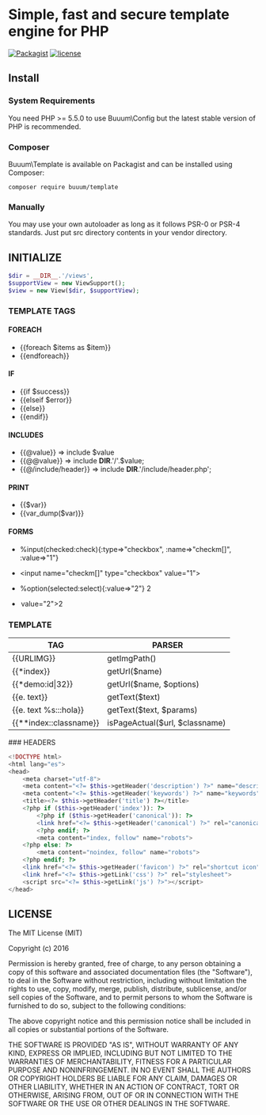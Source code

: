 Simple, fast and secure template engine for PHP
===============================================

[![Packagist](https://img.shields.io/packagist/v/buuum/template.svg)](https://packagist.org/packages/buuum/template)
[![license](https://img.shields.io/github/license/mashape/apistatus.svg?maxAge=2592000)](#license)

## Install

### System Requirements

You need PHP >= 5.5.0 to use Buuum\Config but the latest stable version of PHP is recommended.

### Composer

Buuum\Template is available on Packagist and can be installed using Composer:

```
composer require buuum/template
```

### Manually

You may use your own autoloader as long as it follows PSR-0 or PSR-4 standards. Just put src directory contents in your vendor directory.

## INITIALIZE
```php
$dir = __DIR__.'/views',
$supportView = new ViewSupport();
$view = new View($dir, $supportView);
```

### TEMPLATE TAGS

#### FOREACH
* {{foreach $items as $item}}
* {{endforeach}}

#### IF
* {{if $success}}
* {{elseif $error}}
* {{else}}
* {{endif}}

#### INCLUDES
* {{@value}} => include $value
* {{@@value}} => include __DIR__.'/'.$value;
* {{@/include/header}} => include __DIR__.'/include/header.php';

#### PRINT
* {{$var}}
* {{var_dump($var)}}

#### FORMS
* %input(checked:check){:type=>"checkbox", :name=>"checkm[]", :value=>"1"}
* <input <?=($check)? 'checked' : ''?> name="checkm[]" type="checkbox" value="1">

* %option(selected:select){:value=>"2"} 2
* <option <?=($select)? 'selected' : ''?> value="2">2</option>


### TEMPLATE

| TAG | PARSER |
|---|---|
| {{URLIMG}}  | getImgPath() |
| {{\*index}}  | getUrl($name)|
| {{\*demo:id\|32}} | getUrl($name, $options) |
| {{e. text}} | getText($text) |
| {{e. text %s:::hola}} | getText($text, $params) |
| {{\*\*index::classname}} | isPageActual($url, $classname) |

### HEADERS
```php
<!DOCTYPE html>
<html lang="es">
<head>
    <meta charset="utf-8">
    <meta content="<?= $this->getHeader('description') ?>" name="description">
    <meta content="<?= $this->getHeader('keywords') ?>" name="keywords">
    <title><?= $this->getHeader('title') ?></title> 
    <?php if ($this->getHeader('index')): ?>
        <?php if ($this->getHeader('canonical')): ?>
        <link href="<?= $this->getHeader('canonical') ?>" rel="canonical"> 
        <?php endif; ?>
        <meta content="index, follow" name="robots"> 
    <?php else: ?>
        <meta content="noindex, follow" name="robots"> 
    <?php endif; ?>
    <link href="<?= $this->getHeader('favicon') ?>" rel="shortcut icon">
    <link href="<?= $this->getLink('css') ?>" rel="stylesheet">
    <script src="<?= $this->getLink('js') ?>"></script>
</head>
```


## LICENSE

The MIT License (MIT)

Copyright (c) 2016

Permission is hereby granted, free of charge, to any person obtaining a copy of this software and associated documentation files (the "Software"), to deal in the Software without restriction, including without limitation the rights to use, copy, modify, merge, publish, distribute, sublicense, and/or sell copies of the Software, and to permit persons to whom the Software is furnished to do so, subject to the following conditions:

The above copyright notice and this permission notice shall be included in all copies or substantial portions of the Software.

THE SOFTWARE IS PROVIDED "AS IS", WITHOUT WARRANTY OF ANY KIND, EXPRESS OR IMPLIED, INCLUDING BUT NOT LIMITED TO THE WARRANTIES OF MERCHANTABILITY, FITNESS FOR A PARTICULAR PURPOSE AND NONINFRINGEMENT. IN NO EVENT SHALL THE AUTHORS OR COPYRIGHT HOLDERS BE LIABLE FOR ANY CLAIM, DAMAGES OR OTHER LIABILITY, WHETHER IN AN ACTION OF CONTRACT, TORT OR OTHERWISE, ARISING FROM, OUT OF OR IN CONNECTION WITH THE SOFTWARE OR THE USE OR OTHER DEALINGS IN THE SOFTWARE.